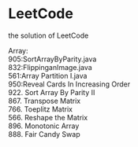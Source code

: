 # LeetCode
the solution of LeetCode

Array:  
905:SortArrayByParity.java  
832:FlippinganImage.java     
561:Array Partition I.java  
950:Reveal Cards In Increasing Order  
922. Sort Array By Parity II  
867. Transpose Matrix  
766. Toeplitz Matrix  
566. Reshape the Matrix  
896. Monotonic Array  
888. Fair Candy Swap  

